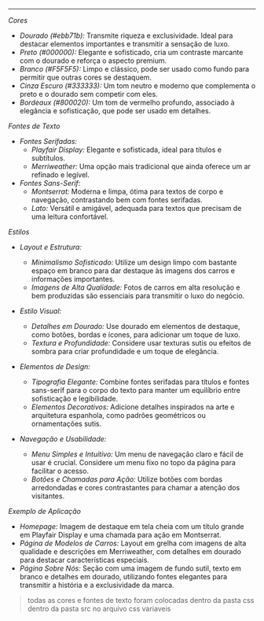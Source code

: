 ---

*Cores*
- *Dourado (#ebb71b):* Transmite riqueza e exclusividade. Ideal para destacar elementos importantes e transmitir a sensação de luxo.
- *Preto (#000000):* Elegante e sofisticado, cria um contraste marcante com o dourado e reforça o aspecto premium.
- *Branco (#F5F5F5):* Limpo e clássico, pode ser usado como fundo para permitir que outras cores se destaquem.
- *Cinza Escuro (#333333):* Um tom neutro e moderno que complementa o preto e o dourado sem competir com eles.
- *Bordeaux (#800020):* Um tom de vermelho profundo, associado à elegância e sofisticação, que pode ser usado em detalhes.

*Fontes de Texto*
- *Fontes Serifadas:*
  - *Playfair Display:* Elegante e sofisticada, ideal para títulos e subtítulos.
  - *Merriweather:* Uma opção mais tradicional que ainda oferece um ar refinado e legível.
- *Fontes Sans-Serif:*
  - *Montserrat:* Moderna e limpa, ótima para textos de corpo e navegação, contrastando bem com fontes serifadas.
  - *Lato:* Versátil e amigável, adequada para textos que precisam de uma leitura confortável.

*Estilos*
- *Layout e Estrutura:*
  - *Minimalismo Sofisticado:* Utilize um design limpo com bastante espaço em branco para dar destaque às imagens dos carros e informações importantes.
  - *Imagens de Alta Qualidade:* Fotos de carros em alta resolução e bem produzidas são essenciais para transmitir o luxo do negócio.

- *Estilo Visual:*
  - *Detalhes em Dourado:* Use dourado em elementos de destaque, como botões, bordas e ícones, para adicionar um toque de luxo.
  - *Textura e Profundidade:* Considere usar texturas sutis ou efeitos de sombra para criar profundidade e um toque de elegância.

- *Elementos de Design:*
  - *Tipografia Elegante:* Combine fontes serifadas para títulos e fontes sans-serif para o corpo do texto para manter um equilíbrio entre sofisticação e legibilidade.
  - *Elementos Decorativos:* Adicione detalhes inspirados na arte e arquitetura espanhola, como padrões geométricos ou ornamentações sutis.

- *Navegação e Usabilidade:*
  - *Menu Simples e Intuitivo:* Um menu de navegação claro e fácil de usar é crucial. Considere um menu fixo no topo da página para facilitar o acesso.
  - *Botões e Chamadas para Ação:* Utilize botões com bordas arredondadas e cores contrastantes para chamar a atenção dos visitantes.

*Exemplo de Aplicação*
- *Homepage:* Imagem de destaque em tela cheia com um título grande em Playfair Display e uma chamada para ação em Montserrat.
- *Página de Modelos de Carros:* Layout em grelha com imagens de alta qualidade e descrições em Merriweather, com detalhes em dourado para destacar características especiais.
- *Página Sobre Nós:* Seção com uma imagem de fundo sutil, texto em branco e detalhes em dourado, utilizando fontes elegantes para transmitir a história e a exclusividade da marca.

> todas as cores e fontes de texto foram colocadas dentro da pasta css dentro da pasta src no arquivo css variaveis